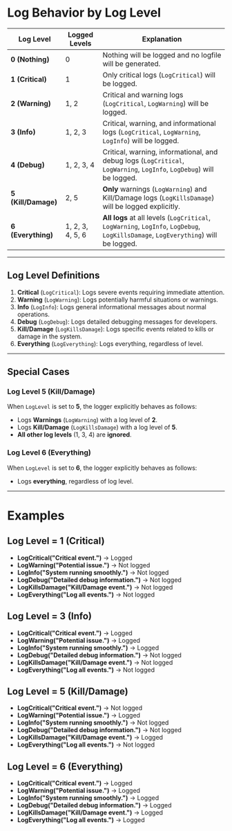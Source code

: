 # Log Behavior by Log Level

| **Log Level**   | **Logged Levels**             | **Explanation**                                                                                             |
|------------------|-------------------------------|-------------------------------------------------------------------------------------------------------------|
| **0 (Nothing)** | 0                             | Nothing will be logged and no logfile will be generated.                                                      |
| **1 (Critical)** | 1                             | Only critical logs (`LogCritical`) will be logged.                                                         |
| **2 (Warning)**  | 1, 2                         | Critical and warning logs (`LogCritical`, `LogWarning`) will be logged.                                    |
| **3 (Info)**     | 1, 2, 3                     | Critical, warning, and informational logs (`LogCritical`, `LogWarning`, `LogInfo`) will be logged.         |
| **4 (Debug)**    | 1, 2, 3, 4                  | Critical, warning, informational, and debug logs (`LogCritical`, `LogWarning`, `LogInfo`, `LogDebug`) will be logged. |
| **5 (Kill/Damage)** | 2, 5                     | **Only** warnings (`LogWarning`) and Kill/Damage logs (`LogKillsDamage`) will be logged explicitly.         |
| **6 (Everything)** | 1, 2, 3, 4, 5, 6          | **All logs** at all levels (`LogCritical`, `LogWarning`, `LogInfo`, `LogDebug`, `LogKillsDamage`, `LogEverything`) will be logged. |

---

## Log Level Definitions

1. **Critical** (`LogCritical`): Logs severe events requiring immediate attention.
2. **Warning** (`LogWarning`): Logs potentially harmful situations or warnings.
3. **Info** (`LogInfo`): Logs general informational messages about normal operations.
4. **Debug** (`LogDebug`): Logs detailed debugging messages for developers.
5. **Kill/Damage** (`LogKillsDamage`): Logs specific events related to kills or damage in the system.
6. **Everything** (`LogEverything`): Logs everything, regardless of level.

---

## Special Cases

### Log Level 5 (Kill/Damage)
When `LogLevel` is set to **5**, the logger explicitly behaves as follows:
- Logs **Warnings** (`LogWarning`) with a log level of **2**.
- Logs **Kill/Damage** (`LogKillsDamage`) with a log level of **5**.
- **All other log levels** (1, 3, 4) are **ignored**.

### Log Level 6 (Everything)
When `LogLevel` is set to **6**, the logger explicitly behaves as follows:
- Logs **everything**, regardless of log level.

---

# Examples

## Log Level = 1 (Critical)
- **LogCritical("Critical event.")** → Logged
- **LogWarning("Potential issue.")** → Not logged
- **LogInfo("System running smoothly.")** → Not logged
- **LogDebug("Detailed debug information.")** → Not logged
- **LogKillsDamage("Kill/Damage event.")** → Not logged
- **LogEverything("Log all events.")** → Not logged

## Log Level = 3 (Info)
- **LogCritical("Critical event.")** → Logged
- **LogWarning("Potential issue.")** → Logged
- **LogInfo("System running smoothly.")** → Logged
- **LogDebug("Detailed debug information.")** → Not logged
- **LogKillsDamage("Kill/Damage event.")** → Not logged
- **LogEverything("Log all events.")** → Not logged

## Log Level = 5 (Kill/Damage)
- **LogCritical("Critical event.")** → Not logged
- **LogWarning("Potential issue.")** → Logged
- **LogInfo("System running smoothly.")** → Not logged
- **LogDebug("Detailed debug information.")** → Not logged
- **LogKillsDamage("Kill/Damage event.")** → Logged
- **LogEverything("Log all events.")** → Not logged

## Log Level = 6 (Everything)
- **LogCritical("Critical event.")** → Logged
- **LogWarning("Potential issue.")** → Logged
- **LogInfo("System running smoothly.")** → Logged
- **LogDebug("Detailed debug information.")** → Logged
- **LogKillsDamage("Kill/Damage event.")** → Logged
- **LogEverything("Log all events.")** → Logged
